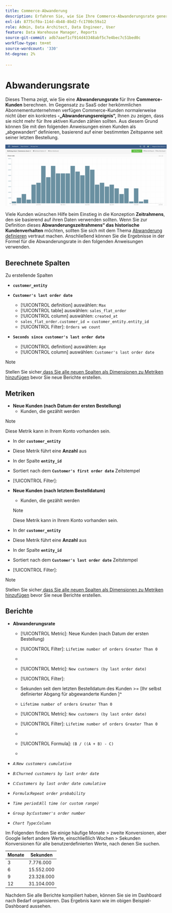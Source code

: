 ```yaml
---
title: Commerce-Abwanderung
description: Erfahren Sie, wie Sie Ihre Commerce-Abwanderungsrate generieren und analysieren.
exl-id: 8775cf0a-114d-4b48-8bd2-fc1700c59a12
role: Admin, Data Architect, Data Engineer, User
feature: Data Warehouse Manager, Reports
source-git-commit: adb7aaef1cf914d43348abf5c7e4bec7c51bed0c
workflow-type: tm+mt
source-wordcount: '330'
ht-degree: 2%

---
```


# Abwanderungsrate

Dieses Thema zeigt, wie Sie eine **Abwanderungsrate** für Ihre **Commerce-Kunden** berechnen. Im Gegensatz zu SaaS oder herkömmlichen Abonnementunternehmen verfügen Commerce-Kunden normalerweise nicht über ein konkretes **-„Abwanderungsereignis“,** Ihnen zu zeigen, dass sie nicht mehr für Ihre aktiven Kunden zählen sollten. Aus diesem Grund können Sie mit den folgenden Anweisungen einen Kunden als „abgewandert“ definieren, basierend auf einer bestimmten Zeitspanne seit seiner letzten Bestellung.

![](../../assets/Churn_rate_image.png)

Viele Kunden wünschen Hilfe beim Einstieg in die Konzeption **Zeitrahmens**, den sie basierend auf ihren Daten verwenden sollten. Wenn Sie zur Definition dieses **Abwanderungszeitrahmens“ das historische Kundenverhalten** möchten, sollten Sie sich mit dem Thema [Abwanderung definieren](../analysis/define-cust-churn.md) vertraut machen. Anschließend können Sie die Ergebnisse in der Formel für die Abwanderungsrate in den folgenden Anweisungen verwenden.

## Berechnete Spalten

Zu erstellende Spalten

* **`customer_entity`**
* **`Customer's last order date`**
   * [!UICONTROL definition] auswählen: `Max`
   * [!UICONTROL table] auswählen: `sales_flat_order`
   * [!UICONTROL column] auswählen: `created_at`
   * `sales_flat_order.customer_id = customer_entity.entity_id`
   * [!UICONTROL Filter]: `Orders we count`

* **`Seconds since customer's last order date`**
   * [!UICONTROL definition] auswählen: `Age`
   * [!UICONTROL column] auswählen: `Customer's last order date`

>[!NOTE]
>
>Stellen Sie sicher[ dass Sie alle neuen Spalten als Dimensionen zu Metriken hinzufügen](../data-warehouse-mgr/manage-data-dimensions-metrics.md) bevor Sie neue Berichte erstellen.

## Metriken

* **Neue Kunden (nach Datum der ersten Bestellung)**
   * Kunden, die gezählt werden

>[!NOTE]
>
>Diese Metrik kann in Ihrem Konto vorhanden sein.

* In der **`customer_entity`**
* Diese Metrik führt eine **Anzahl** aus
* In der Spalte **`entity_id`**
* Sortiert nach dem **`Customer's first order date`** Zeitstempel
* [!UICONTROL Filter]:

* **Neue Kunden (nach letztem Bestelldatum)**
   * Kunden, die gezählt werden

  >[!NOTE]
  >
  >Diese Metrik kann in Ihrem Konto vorhanden sein.

* In der **`customer_entity`**
* Diese Metrik führt eine **Anzahl** aus
* In der Spalte **`entity_id`**
* Sortiert nach dem **`Customer's last order date`** Zeitstempel
* [!UICONTROL Filter]:

>[!NOTE]
>
>Stellen Sie sicher[ dass Sie alle neuen Spalten als Dimensionen zu Metriken hinzufügen](../data-warehouse-mgr/manage-data-dimensions-metrics.md) bevor Sie neue Berichte erstellen.

## Berichte

* **Abwanderungsrate**
   * [!UICONTROL Metric]: Neue Kunden (nach Datum der ersten Bestellung)
   * [!UICONTROL Filter]: `Lifetime number of orders Greater Than 0`
   * 
     [!UICONTROL Perspective]: `Cumulative`
   * [!UICONTROL Metric]: `New customers (by last order date)`
   * [!UICONTROL Filter]:
   * Sekunden seit dem letzten Bestelldatum des Kunden >= [Ihr selbst definierter Abgang für abgewanderte Kunden ]**`^`**
   * `Lifetime number of orders Greater Than 0`

   * [!UICONTROL Metric]: `New customers (by last order date)`
   * [!UICONTROL Filter]: `Lifetime number of orders Greater Than 0`
   * 
     [!UICONTROL Perspective]: Cumulative
   * [!UICONTROL Formula]: `(B / ((A + B) - C)`
   * 
     [!UICONTROL Format]: Percentage

* *`A`:`New customers cumulative`*
* *`B`:`Churned customers by last order date`*
* *`C`:`Customers by last order date cumulative`*
* *`Formula`:`Repeat order probability`*
* *`Time period`:`All time (or custom range)`*
* *`Group by`:`Customer's order number`*
* *`Chart Type`:`Column`*

Im Folgenden finden Sie einige häufige Monate > zweite Konversionen, aber Google liefert andere Werte, einschließlich Wochen > Sekunden Konversionen für alle benutzerdefinierten Werte, nach denen Sie suchen.

| **Monate** | **Sekunden** |
|---|---|
| 3 | 7.776.000 |
| 6 | 15.552.000 |
| 9 | 23.328.000 |
| 12 | 31.104.000 |

Nachdem Sie alle Berichte kompiliert haben, können Sie sie im Dashboard nach Bedarf organisieren. Das Ergebnis kann wie im obigen Beispiel-Dashboard aussehen.
